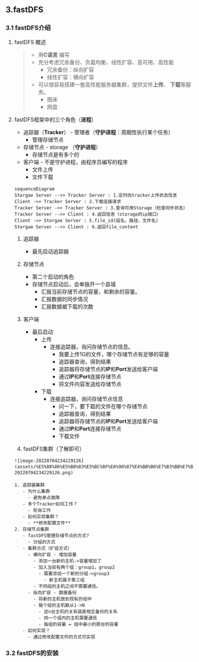 ## 3.fastDFS

 

### 3.1 fastDFS介绍

1. fastDFS 概述

   > * 用**C语言** 编写
   > * 充分考虑冗余备份、负载均衡、线性扩容、高可用、高性能
   >   * 冗余备份：纵向扩容
   >   * 线性扩容：横向扩容
   > * 可以很容易搭建一套高性能服务器集群，提供文件**上传**、 **下载**等服务。
   >   * 图床
   >   * 网盘

2. fastDFS框架中的三个角色（**进程**）

   - 追踪器（**Tracker**） - 管理者（**守护进程**：周期性执行某个任务）
     - 管理存储节点
   - 存储节点 - storage （**守护进程**）
     - 存储节点是有多个的
   - 客户端 - 不是守护进程，由程序员编写的程序
     - 文件上传
     - 文件下载

   ```mermaid
   sequenceDiagram
   Storgae Server -->> Tracker Server : 1.定时向tracker上传状态信息
   Client ->> Tracker Server : 2.下载连接请求
   Tracker Server ->> Tracker Server : 3.查询可用Storage（检查同步状态）
   Tracker Server -->> Client : 4.返回信息（storage的ip端口）
   Client ->> Storgae Server : 5.file_id(组名，路径，文件名)
   Storgae Server -->> Client : 6.返回file_content
   ```

   1. 追踪器
      - 最先启动追踪器
   2. 存储节点
   
       - 第二个启动的角色
       - 存储节点启动后，会单独开一个县城
         - 汇报当前存储节点的容量，和剩余的容量。
         - 汇报数据的同步情况
         - 汇报数据被下载的次数
     3. 客户端
        - 最后启动 
          - 上传
            - 连接追踪器，询问存储节点的信息。
              - 我要上传1G的文件，哪个存储节点有足够的容量
              - 追踪器查询，得到结果
              - 追踪器将存储节点的**IP**和**Port**发送给客户端
              - 通过**IP**和**Port**连接存储节点
              - 将文件内容发送给存储节点
          - 下载
            - 连接追踪器，询问存储节点信息
              - 问一下，要下载的文件在哪个存储节点
              - 追踪器查询，得到结果
              - 追踪器将存储节点的**IP**和**Port**发送给客户端
              - 通过**IP**和**Port**连接存储节点
              - 下载文件
     4. fastDFS集群（了解即可）
   
       ![image-20220704234229126](assets/%E5%88%86%E5%B8%83%E5%BC%8F%E6%96%87%E4%BB%B6%E7%B3%BB%E7%BB%9F/image-20220704234229126.png)
   
       1. 追踪器集群
          - 为什么集群
            - 避免单点故障
          - 多个Tracker如何工作？
            - 轮询工作
          - 如何实现集群？
            - **修改配置文件**
       2. 存储节点集群
          - fastDFS管理存储节点的方式?
            - 分组的方式
          - 集群方式（扩容方式）
            - 横向扩容 - 增加容量
              - 添加一台新的主机->容量增加了
              - 加入当前有两个组：group1，group2
                - 需要添加一个新的分组->group3
                  - 新主机属于第三组
              - 不同组的主机之间不需要通信。
            - 纵向扩容 - 数据备份
              - 将新的主机放到现有的组中
              - 每个组的主机数从1->N
                - 这n台主机的关系就是相互备份的关系
                - 同一个组内的主机需要通信
                - 每组的容量 = 组中最小的那台的容量
          - 如何实现？
            - 通过修改配置文件的方式可实现

### 3.2 fastDFS的安装

